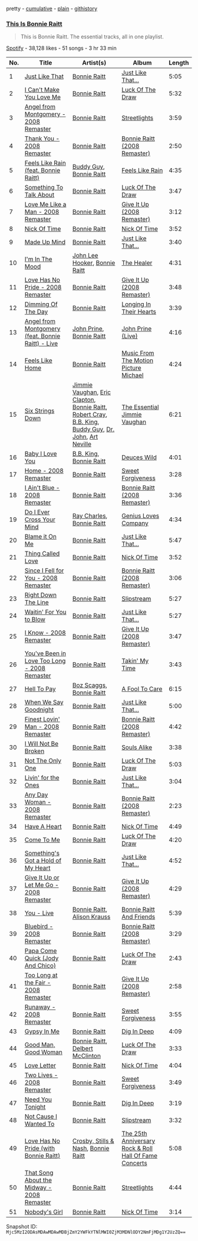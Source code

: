 pretty - [cumulative](/playlists/cumulative/37i9dQZF1DZ06evO2MOc1x.md) - [plain](/playlists/plain/37i9dQZF1DZ06evO2MOc1x) - [githistory](https://github.githistory.xyz/mackorone/spotify-playlist-archive/blob/main/playlists/plain/37i9dQZF1DZ06evO2MOc1x)

### [This Is Bonnie Raitt](https://open.spotify.com/playlist/37i9dQZF1DZ06evO2MOc1x)

> This is Bonnie Raitt\. The essential tracks, all in one playlist.

[Spotify](https://open.spotify.com/user/spotify) - 38,128 likes - 51 songs - 3 hr 33 min

| No. | Title | Artist(s) | Album | Length |
|---|---|---|---|---|
| 1 | [Just Like That](https://open.spotify.com/track/4yYi79a3MEQ0pCRCvuxcuU) | [Bonnie Raitt](https://open.spotify.com/artist/4KDyYWR7IpxZ7xrdYbKrqY) | [Just Like That...](https://open.spotify.com/album/5urpeKkrqE82otTOfs8OFd) | 5:05 |
| 2 | [I Can't Make You Love Me](https://open.spotify.com/track/69uJi5QsBtqlYkGURTBli8) | [Bonnie Raitt](https://open.spotify.com/artist/4KDyYWR7IpxZ7xrdYbKrqY) | [Luck Of The Draw](https://open.spotify.com/album/6blrkOZ0VmkhYPjfoD7eqf) | 5:32 |
| 3 | [Angel from Montgomery \- 2008 Remaster](https://open.spotify.com/track/6JssQFiBCi6ZcE6060S9A7) | [Bonnie Raitt](https://open.spotify.com/artist/4KDyYWR7IpxZ7xrdYbKrqY) | [Streetlights](https://open.spotify.com/album/3FEpG9aXxEwWfdpHeCScvO) | 3:59 |
| 4 | [Thank You \- 2008 Remaster](https://open.spotify.com/track/2zLIjfjQ8kMy7WSSLmF0I2) | [Bonnie Raitt](https://open.spotify.com/artist/4KDyYWR7IpxZ7xrdYbKrqY) | [Bonnie Raitt \(2008 Remaster\)](https://open.spotify.com/album/4gjY9JfOCvVlr7yTIyl2e0) | 2:50 |
| 5 | [Feels Like Rain \(feat\. Bonnie Raitt\)](https://open.spotify.com/track/5MTsZG10E0hTvAkdioyPnw) | [Buddy Guy](https://open.spotify.com/artist/2gCsNOpiBaMNh20jQ5prf0), [Bonnie Raitt](https://open.spotify.com/artist/4KDyYWR7IpxZ7xrdYbKrqY) | [Feels Like Rain](https://open.spotify.com/album/2GXqcjyaSAMRnmFuvHM2Bd) | 4:35 |
| 6 | [Something To Talk About](https://open.spotify.com/track/6Ceejf3zBXvAhIY9DbP1Pr) | [Bonnie Raitt](https://open.spotify.com/artist/4KDyYWR7IpxZ7xrdYbKrqY) | [Luck Of The Draw](https://open.spotify.com/album/6blrkOZ0VmkhYPjfoD7eqf) | 3:47 |
| 7 | [Love Me Like a Man \- 2008 Remaster](https://open.spotify.com/track/0h06YSqzwbAU9ZDuIvw8pk) | [Bonnie Raitt](https://open.spotify.com/artist/4KDyYWR7IpxZ7xrdYbKrqY) | [Give It Up \(2008 Remaster\)](https://open.spotify.com/album/6ry5iI1ik4H2DvoiWhluYh) | 3:12 |
| 8 | [Nick Of Time](https://open.spotify.com/track/1gqk2dawfdLdn4XamF27cx) | [Bonnie Raitt](https://open.spotify.com/artist/4KDyYWR7IpxZ7xrdYbKrqY) | [Nick Of Time](https://open.spotify.com/album/6wxpS5o0ty5CLqyH5fIRln) | 3:52 |
| 9 | [Made Up Mind](https://open.spotify.com/track/2M13EkwriCE63GAg4lZ97z) | [Bonnie Raitt](https://open.spotify.com/artist/4KDyYWR7IpxZ7xrdYbKrqY) | [Just Like That...](https://open.spotify.com/album/5urpeKkrqE82otTOfs8OFd) | 3:40 |
| 10 | [I'm In The Mood](https://open.spotify.com/track/1W3QQa9SG6zaftNQJchWY7) | [John Lee Hooker](https://open.spotify.com/artist/1yNOfXGQNGjAynk77wv85x), [Bonnie Raitt](https://open.spotify.com/artist/4KDyYWR7IpxZ7xrdYbKrqY) | [The Healer](https://open.spotify.com/album/2jKj2prskANfjyo13navEs) | 4:31 |
| 11 | [Love Has No Pride \- 2008 Remaster](https://open.spotify.com/track/5IaEafAl7QJbxu9DG1usyb) | [Bonnie Raitt](https://open.spotify.com/artist/4KDyYWR7IpxZ7xrdYbKrqY) | [Give It Up \(2008 Remaster\)](https://open.spotify.com/album/6ry5iI1ik4H2DvoiWhluYh) | 3:48 |
| 12 | [Dimming Of The Day](https://open.spotify.com/track/3g3ngs81nNMZn6kW1BA8Hs) | [Bonnie Raitt](https://open.spotify.com/artist/4KDyYWR7IpxZ7xrdYbKrqY) | [Longing In Their Hearts](https://open.spotify.com/album/5mkkuHwxHfE9yqafBFSLLI) | 3:39 |
| 13 | [Angel from Montgomery \(feat\. Bonnie Raitt\) \- Live](https://open.spotify.com/track/53OnUdsF4yWSaUevfD3EjW) | [John Prine](https://open.spotify.com/artist/0nJUwPwC9Ti4vvuJ0q3MfT), [Bonnie Raitt](https://open.spotify.com/artist/4KDyYWR7IpxZ7xrdYbKrqY) | [John Prine \(Live\)](https://open.spotify.com/album/5WNkdBedxiVxtWZH1xkYoQ) | 4:16 |
| 14 | [Feels Like Home](https://open.spotify.com/track/7mUQ0w8i88ObXwSnrUwfZO) | [Bonnie Raitt](https://open.spotify.com/artist/4KDyYWR7IpxZ7xrdYbKrqY) | [Music From The Motion Picture Michael](https://open.spotify.com/album/52LfK1ML8u7Xj1ArC8oC22) | 4:24 |
| 15 | [Six Strings Down](https://open.spotify.com/track/0C7mriFxQZ24xpDXgSfIc8) | [Jimmie Vaughan](https://open.spotify.com/artist/4gPGI1vW8TOypARV9Ykzae), [Eric Clapton](https://open.spotify.com/artist/6PAt558ZEZl0DmdXlnjMgD), [Bonnie Raitt](https://open.spotify.com/artist/4KDyYWR7IpxZ7xrdYbKrqY), [Robert Cray](https://open.spotify.com/artist/6eMlKSBFAoXVJLoeHmwKEj), [B.B\. King](https://open.spotify.com/artist/5xLSa7l4IV1gsQfhAMvl0U), [Buddy Guy](https://open.spotify.com/artist/2gCsNOpiBaMNh20jQ5prf0), [Dr\. John](https://open.spotify.com/artist/320TrJub4arztwXRm7kqVO), [Art Neville](https://open.spotify.com/artist/4f9WzVkgm5FoJW8lGGmHkG) | [The Essential Jimmie Vaughan](https://open.spotify.com/album/61ahDSudLBKZ06utlL3g4y) | 6:21 |
| 16 | [Baby I Love You](https://open.spotify.com/track/1jJNeiTnmoVqHhawN9tXfE) | [B.B\. King](https://open.spotify.com/artist/5xLSa7l4IV1gsQfhAMvl0U), [Bonnie Raitt](https://open.spotify.com/artist/4KDyYWR7IpxZ7xrdYbKrqY) | [Deuces Wild](https://open.spotify.com/album/3fIftPnF4eb7gkg2lFS1TV) | 4:01 |
| 17 | [Home \- 2008 Remaster](https://open.spotify.com/track/4SgIuqaMyQSckMOCrZBBPe) | [Bonnie Raitt](https://open.spotify.com/artist/4KDyYWR7IpxZ7xrdYbKrqY) | [Sweet Forgiveness](https://open.spotify.com/album/3hNmPJhslMBIBRlOD1iD0B) | 3:28 |
| 18 | [I Ain't Blue \- 2008 Remaster](https://open.spotify.com/track/54CBPWCAZ37nY94t16ocyL) | [Bonnie Raitt](https://open.spotify.com/artist/4KDyYWR7IpxZ7xrdYbKrqY) | [Bonnie Raitt \(2008 Remaster\)](https://open.spotify.com/album/4gjY9JfOCvVlr7yTIyl2e0) | 3:36 |
| 19 | [Do I Ever Cross Your Mind](https://open.spotify.com/track/3GH1udndeAMY27JfXe0ecZ) | [Ray Charles](https://open.spotify.com/artist/1eYhYunlNJlDoQhtYBvPsi), [Bonnie Raitt](https://open.spotify.com/artist/4KDyYWR7IpxZ7xrdYbKrqY) | [Genius Loves Company](https://open.spotify.com/album/3CwGxaRLRyEw6OiSbVhdRE) | 4:34 |
| 20 | [Blame it On Me](https://open.spotify.com/track/6t6mN09CvoFzDpRVNrXcdF) | [Bonnie Raitt](https://open.spotify.com/artist/4KDyYWR7IpxZ7xrdYbKrqY) | [Just Like That...](https://open.spotify.com/album/5urpeKkrqE82otTOfs8OFd) | 5:47 |
| 21 | [Thing Called Love](https://open.spotify.com/track/3g6lXYay6mqmtFmjzSYr66) | [Bonnie Raitt](https://open.spotify.com/artist/4KDyYWR7IpxZ7xrdYbKrqY) | [Nick Of Time](https://open.spotify.com/album/6wxpS5o0ty5CLqyH5fIRln) | 3:52 |
| 22 | [Since I Fell for You \- 2008 Remaster](https://open.spotify.com/track/71G25PCcl4wa87qOJjjblz) | [Bonnie Raitt](https://open.spotify.com/artist/4KDyYWR7IpxZ7xrdYbKrqY) | [Bonnie Raitt \(2008 Remaster\)](https://open.spotify.com/album/4gjY9JfOCvVlr7yTIyl2e0) | 3:06 |
| 23 | [Right Down The Line](https://open.spotify.com/track/1ciDeTaBbYEP3aBj2Eu5X4) | [Bonnie Raitt](https://open.spotify.com/artist/4KDyYWR7IpxZ7xrdYbKrqY) | [Slipstream](https://open.spotify.com/album/1tlNRoFelhNdpaaxkJIX9T) | 5:27 |
| 24 | [Waitin' For You to Blow](https://open.spotify.com/track/2GhXfhOIkPrtwPZv9luHb6) | [Bonnie Raitt](https://open.spotify.com/artist/4KDyYWR7IpxZ7xrdYbKrqY) | [Just Like That...](https://open.spotify.com/album/5urpeKkrqE82otTOfs8OFd) | 5:27 |
| 25 | [I Know \- 2008 Remaster](https://open.spotify.com/track/5lV9iUQzwQWo1gZMGjkeGl) | [Bonnie Raitt](https://open.spotify.com/artist/4KDyYWR7IpxZ7xrdYbKrqY) | [Give It Up \(2008 Remaster\)](https://open.spotify.com/album/6ry5iI1ik4H2DvoiWhluYh) | 3:47 |
| 26 | [You've Been in Love Too Long \- 2008 Remaster](https://open.spotify.com/track/1jiYXUtNTeZzebDXDGgGQd) | [Bonnie Raitt](https://open.spotify.com/artist/4KDyYWR7IpxZ7xrdYbKrqY) | [Takin' My Time](https://open.spotify.com/album/6wnsIGl42ActiWfYwkxbra) | 3:43 |
| 27 | [Hell To Pay](https://open.spotify.com/track/5oBFPW3PpybYWSsvEuuGnv) | [Boz Scaggs](https://open.spotify.com/artist/46njgd2Rq9tZc4ZjeQMgbh), [Bonnie Raitt](https://open.spotify.com/artist/4KDyYWR7IpxZ7xrdYbKrqY) | [A Fool To Care](https://open.spotify.com/album/4LzBJVxW5Pr77G7d4CrRbX) | 6:15 |
| 28 | [When We Say Goodnight](https://open.spotify.com/track/73dOXyOiMMVeO1JyrK2eik) | [Bonnie Raitt](https://open.spotify.com/artist/4KDyYWR7IpxZ7xrdYbKrqY) | [Just Like That...](https://open.spotify.com/album/5urpeKkrqE82otTOfs8OFd) | 5:00 |
| 29 | [Finest Lovin' Man \- 2008 Remaster](https://open.spotify.com/track/6RjcJGWKuDUZn5lgXLMD6L) | [Bonnie Raitt](https://open.spotify.com/artist/4KDyYWR7IpxZ7xrdYbKrqY) | [Bonnie Raitt \(2008 Remaster\)](https://open.spotify.com/album/4gjY9JfOCvVlr7yTIyl2e0) | 4:42 |
| 30 | [I Will Not Be Broken](https://open.spotify.com/track/7dS8Pt5M2lsBJuPhTMvRuq) | [Bonnie Raitt](https://open.spotify.com/artist/4KDyYWR7IpxZ7xrdYbKrqY) | [Souls Alike](https://open.spotify.com/album/3iK0XCTRh5zfLjfrmO3agU) | 3:38 |
| 31 | [Not The Only One](https://open.spotify.com/track/13p06XYJaV05Q65hSU87jW) | [Bonnie Raitt](https://open.spotify.com/artist/4KDyYWR7IpxZ7xrdYbKrqY) | [Luck Of The Draw](https://open.spotify.com/album/6blrkOZ0VmkhYPjfoD7eqf) | 5:03 |
| 32 | [Livin' for the Ones](https://open.spotify.com/track/37X2K4YYwEudXUnLA7xLrd) | [Bonnie Raitt](https://open.spotify.com/artist/4KDyYWR7IpxZ7xrdYbKrqY) | [Just Like That...](https://open.spotify.com/album/5urpeKkrqE82otTOfs8OFd) | 3:04 |
| 33 | [Any Day Woman \- 2008 Remaster](https://open.spotify.com/track/6hH5c3iQ0z1RjyOuz4D0c2) | [Bonnie Raitt](https://open.spotify.com/artist/4KDyYWR7IpxZ7xrdYbKrqY) | [Bonnie Raitt \(2008 Remaster\)](https://open.spotify.com/album/4gjY9JfOCvVlr7yTIyl2e0) | 2:23 |
| 34 | [Have A Heart](https://open.spotify.com/track/5DXvq6kWCNefq4qTSVGGGC) | [Bonnie Raitt](https://open.spotify.com/artist/4KDyYWR7IpxZ7xrdYbKrqY) | [Nick Of Time](https://open.spotify.com/album/6wxpS5o0ty5CLqyH5fIRln) | 4:49 |
| 35 | [Come To Me](https://open.spotify.com/track/77jvkoKzy83gHwYe4pLi1Y) | [Bonnie Raitt](https://open.spotify.com/artist/4KDyYWR7IpxZ7xrdYbKrqY) | [Luck Of The Draw](https://open.spotify.com/album/6blrkOZ0VmkhYPjfoD7eqf) | 4:20 |
| 36 | [Something's Got a Hold of My Heart](https://open.spotify.com/track/4cKrYwhGunX19sdbFZueAc) | [Bonnie Raitt](https://open.spotify.com/artist/4KDyYWR7IpxZ7xrdYbKrqY) | [Just Like That...](https://open.spotify.com/album/5urpeKkrqE82otTOfs8OFd) | 4:52 |
| 37 | [Give It Up or Let Me Go \- 2008 Remaster](https://open.spotify.com/track/4GyoNlQeLSHFZX2txg7cOr) | [Bonnie Raitt](https://open.spotify.com/artist/4KDyYWR7IpxZ7xrdYbKrqY) | [Give It Up \(2008 Remaster\)](https://open.spotify.com/album/6ry5iI1ik4H2DvoiWhluYh) | 4:29 |
| 38 | [You \- Live](https://open.spotify.com/track/6mG1WZbhkUsTSJRhdfYP78) | [Bonnie Raitt](https://open.spotify.com/artist/4KDyYWR7IpxZ7xrdYbKrqY), [Alison Krauss](https://open.spotify.com/artist/5J6L7N6B4nI1M5cwa29mQG) | [Bonnie Raitt And Friends](https://open.spotify.com/album/4qt6BOh1VgNCyNyKYnFb5A) | 5:39 |
| 39 | [Bluebird \- 2008 Remaster](https://open.spotify.com/track/78bu2DHF5nvCWmvh5VCe9P) | [Bonnie Raitt](https://open.spotify.com/artist/4KDyYWR7IpxZ7xrdYbKrqY) | [Bonnie Raitt \(2008 Remaster\)](https://open.spotify.com/album/4gjY9JfOCvVlr7yTIyl2e0) | 3:29 |
| 40 | [Papa Come Quick \(Jody And Chico\)](https://open.spotify.com/track/476zDaOOTeo5dSjZyxiAq4) | [Bonnie Raitt](https://open.spotify.com/artist/4KDyYWR7IpxZ7xrdYbKrqY) | [Luck Of The Draw](https://open.spotify.com/album/6blrkOZ0VmkhYPjfoD7eqf) | 2:43 |
| 41 | [Too Long at the Fair \- 2008 Remaster](https://open.spotify.com/track/1oMhFBq8JndGlXmknlkSjp) | [Bonnie Raitt](https://open.spotify.com/artist/4KDyYWR7IpxZ7xrdYbKrqY) | [Give It Up \(2008 Remaster\)](https://open.spotify.com/album/6ry5iI1ik4H2DvoiWhluYh) | 2:58 |
| 42 | [Runaway \- 2008 Remaster](https://open.spotify.com/track/7ldCklGtxrVxpmdt1el897) | [Bonnie Raitt](https://open.spotify.com/artist/4KDyYWR7IpxZ7xrdYbKrqY) | [Sweet Forgiveness](https://open.spotify.com/album/3hNmPJhslMBIBRlOD1iD0B) | 3:55 |
| 43 | [Gypsy In Me](https://open.spotify.com/track/4w539nhl7KGUajmyrX5GNq) | [Bonnie Raitt](https://open.spotify.com/artist/4KDyYWR7IpxZ7xrdYbKrqY) | [Dig In Deep](https://open.spotify.com/album/5vN4mU8RJ1rllLYGlIuOKR) | 4:09 |
| 44 | [Good Man, Good Woman](https://open.spotify.com/track/3ooyUyDHyNU7HfUoJky1Ei) | [Bonnie Raitt](https://open.spotify.com/artist/4KDyYWR7IpxZ7xrdYbKrqY), [Delbert McClinton](https://open.spotify.com/artist/3Ri72CuuQSCLLkDRJgniFU) | [Luck Of The Draw](https://open.spotify.com/album/6blrkOZ0VmkhYPjfoD7eqf) | 3:33 |
| 45 | [Love Letter](https://open.spotify.com/track/6zmpnM7y0boAL61orTZ8gt) | [Bonnie Raitt](https://open.spotify.com/artist/4KDyYWR7IpxZ7xrdYbKrqY) | [Nick Of Time](https://open.spotify.com/album/6wxpS5o0ty5CLqyH5fIRln) | 4:04 |
| 46 | [Two Lives \- 2008 Remaster](https://open.spotify.com/track/5WDhUWoBMq0f03Nxl1yYpt) | [Bonnie Raitt](https://open.spotify.com/artist/4KDyYWR7IpxZ7xrdYbKrqY) | [Sweet Forgiveness](https://open.spotify.com/album/3hNmPJhslMBIBRlOD1iD0B) | 3:49 |
| 47 | [Need You Tonight](https://open.spotify.com/track/0GNQAGdA4i46QxT8qZx0mG) | [Bonnie Raitt](https://open.spotify.com/artist/4KDyYWR7IpxZ7xrdYbKrqY) | [Dig In Deep](https://open.spotify.com/album/5vN4mU8RJ1rllLYGlIuOKR) | 3:19 |
| 48 | [Not Cause I Wanted To](https://open.spotify.com/track/2eddW5VE76XGnS9iOkaGv3) | [Bonnie Raitt](https://open.spotify.com/artist/4KDyYWR7IpxZ7xrdYbKrqY) | [Slipstream](https://open.spotify.com/album/1tlNRoFelhNdpaaxkJIX9T) | 3:32 |
| 49 | [Love Has No Pride \(with Bonnie Raitt\)](https://open.spotify.com/track/3Yu08KtR7UlHpKMgnWsEBZ) | [Crosby, Stills & Nash](https://open.spotify.com/artist/2pdvghEHZJtgSXZ7cvNLou), [Bonnie Raitt](https://open.spotify.com/artist/4KDyYWR7IpxZ7xrdYbKrqY) | [The 25th Anniversary Rock & Roll Hall Of Fame Concerts](https://open.spotify.com/album/53AiGaRJym6bxyEkk7WCKr) | 5:08 |
| 50 | [That Song About the Midway \- 2008 Remaster](https://open.spotify.com/track/1MsYN2LmlINM37KGbfs91P) | [Bonnie Raitt](https://open.spotify.com/artist/4KDyYWR7IpxZ7xrdYbKrqY) | [Streetlights](https://open.spotify.com/album/3FEpG9aXxEwWfdpHeCScvO) | 4:44 |
| 51 | [Nobody's Girl](https://open.spotify.com/track/3N3Pa8T8epLgjMplqbetq8) | [Bonnie Raitt](https://open.spotify.com/artist/4KDyYWR7IpxZ7xrdYbKrqY) | [Nick Of Time](https://open.spotify.com/album/6wxpS5o0ty5CLqyH5fIRln) | 3:14 |

Snapshot ID: `Mjc5MzI2ODAsMDAwMDAwMDBjZmY2YWFkYTNlMWI0ZjM3MDNlODY2NmFjMDg1Y2UzZQ==`

